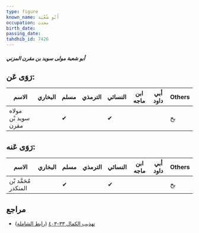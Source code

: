 ```yaml
---
type: figure
known_name: أَبُو شُعْبَة
occupation: محدث
birth_date:
passing_date:
tahdhib_id: 7426
---
```

##### أبو شعبة مولى سويد بن مقرن المزني

## رَوَى عَن:
| الاسم               | البخاري | مسلم | الترمذي | النسائي | ابن ماجه | أبي داود | Others |
| ------------------- | ------- | ---- | ------- | ------- | -------- | -------- | ------ |
| مولاه سويد بْن مقرن |         | ✔    |         | ✔       |          |          | بخ     |
## رَوَى عَنه:
| الاسم                | البخاري | مسلم | الترمذي | النسائي | ابن ماجه | أبي داود | Others |
| -------------------- | ------- | ---- | ------- | ------- | -------- | -------- | ------ |
| مُحَمَّد بْن المنكدر |         | ✔    |         | ✔       |          |          | بخ     |
## مراجع
- [تهذيب الكمال ٣٣-٤٠٣](obsidian://open?vault=Tahdhib-al-Kamal&file=Figures/٧٤٢٦-أبو%20شعبة%20مولى%20سويد%20بن%20مقرن%20المزني) ([رابط الشاملة](https://shamela.ws/book/3722/18074))